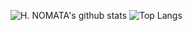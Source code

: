 ![H. NOMATA's github stats](https://github-readme-stats.vercel.app/api?username=hiromichinomata&theme=tokyonight)
![Top Langs](https://github-readme-stats.vercel.app/api/top-langs/?username=hiromichinomata&theme=tokyonight&layout=compact)
